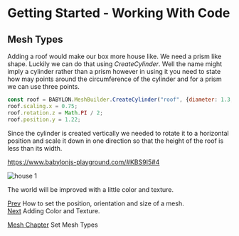 # Getting Started - Working With Code
## Mesh Types
Adding a roof would make our box more house like. We need a prism like shape. Luckily we can do that using *CreateCylinder*. Well the name might imply a cylinder rather than a prism however in using it you need to state how may points around the circumference of the cylinder and for a prism we can use three points.

```javascript
const roof = BABYLON.MeshBuilder.CreateCylinder("roof", {diameter: 1.3, height: 1.2, tessellation: 3});
roof.scaling.x = 0.75;
roof.rotation.z = Math.PI / 2;
roof.position.y = 1.22;
```

Since the cylinder is created vertically we needed to rotate it to a horizontal position and scale it down in one direction so that the height of the roof is less than its width.

https://www.babylonjs-playground.com/#KBS9I5#4

![house 1](/img/campus/house1.png)

The world will be improved with a little color and texture.

[Prev](/babylon101/placement) How to set the position, orientation and size of a mesh.  
[Next](/babylon101/material) Adding Color and Texture.

[Mesh Chapter](/how_to/set_shapes) Set Mesh Types